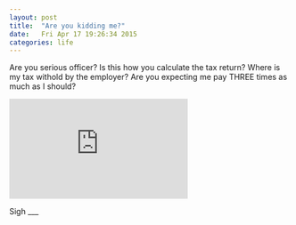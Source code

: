 ```yaml
---
layout: post
title:  "Are you kidding me?"
date:   Fri Apr 17 19:26:34 2015
categories: life
---
```


Are you serious officer? Is this how you calculate the tax return? Where is my tax withold by the employer? Are you expecting me pay THREE times as much as I should?

<iframe src="https://onedrive.live.com/embed?cid=731DFD14FE9CFC26&resid=731dfd14fe9cfc26%213587&authkey=AKtKqvDzWTHFjwE" width="320" height="180" frameborder="0" scrolling="no"></iframe>

Sigh ___
